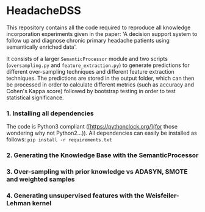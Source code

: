 # HeadacheDSS

This repository contains all the code required to reproduce all knowledge incorporation experiments given in the paper: 
'A decision support system to follow up and diagnose chronic primary headache patients using semantically enriched data'. 

It consists of a larger `SemanticProcessor` module and two scripts (`oversampling.py` and `feature_extraction.py`) 
to generate predictions for different over-sampling techniques and different feature extraction techniques. The 
predictions are stored in the output folder, which can then be processed in order to calculate different metrics 
(such as accuracy and Cohen's Kappa score) followed by bootstrap testing in order to test statistical significance.

### 1. Installing all dependencies

The code is Python3 compliant ([https://pythonclock.org/](for those wondering why not Python2...)). All dependencies can easily be installed as follows: `pip install -r requirements.txt`

### 2. Generating the Knowledge Base with the SemanticProcessor

### 3. Over-sampling with prior knowledge vs ADASYN, SMOTE and weighted samples

### 4. Generating unsupervised features with the Weisfeiler-Lehman kernel
